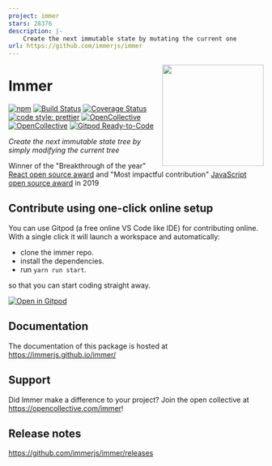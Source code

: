 ```yaml
---
project: immer
stars: 28376
description: |-
    Create the next immutable state by mutating the current one
url: https://github.com/immerjs/immer
---
```


<img src="images/immer-logo.svg" height="200px" align="right"/>

# Immer

[![npm](https://img.shields.io/npm/v/immer.svg)](https://www.npmjs.com/package/immer) [![Build Status](https://github.com/immerjs/immer/actions/workflows/test.yml/badge.svg?branch=main)](https://github.com/immerjs/immer/actions?query=branch%3Amain) [![Coverage Status](https://coveralls.io/repos/github/immerjs/immer/badge.svg?branch=main)](https://coveralls.io/github/immerjs/immer?branch=main) [![code style: prettier](https://img.shields.io/badge/code_style-prettier-ff69b4.svg)](https://github.com/prettier/prettier) [![OpenCollective](https://opencollective.com/immer/backers/badge.svg)](#backers) [![OpenCollective](https://opencollective.com/immer/sponsors/badge.svg)](#sponsors) [![Gitpod Ready-to-Code](https://img.shields.io/badge/Gitpod-Ready--to--Code-blue?logo=gitpod)](https://gitpod.io/#https://github.com/immerjs/immer)

_Create the next immutable state tree by simply modifying the current tree_

Winner of the "Breakthrough of the year" [React open source award](https://osawards.com/react/) and "Most impactful contribution" [JavaScript open source award](https://osawards.com/javascript/) in 2019

## Contribute using one-click online setup

You can use Gitpod (a free online VS Code like IDE) for contributing online. With a single click it will launch a workspace and automatically:

- clone the immer repo.
- install the dependencies.
- run `yarn run start`.

so that you can start coding straight away.

[![Open in Gitpod](https://gitpod.io/button/open-in-gitpod.svg)](https://gitpod.io/from-referrer/)

## Documentation

The documentation of this package is hosted at https://immerjs.github.io/immer/

## Support

Did Immer make a difference to your project? Join the open collective at https://opencollective.com/immer!

## Release notes

https://github.com/immerjs/immer/releases

